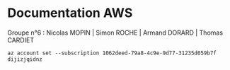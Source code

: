 # Documentation AWS
Groupe n°6 : Nicolas MOPIN | Simon ROCHE | Armand DORARD | Thomas CARDIET

```
az account set --subscription 1062deed-79a8-4c9e-9d77-31235d059b7f
dijizjqidnz
```
